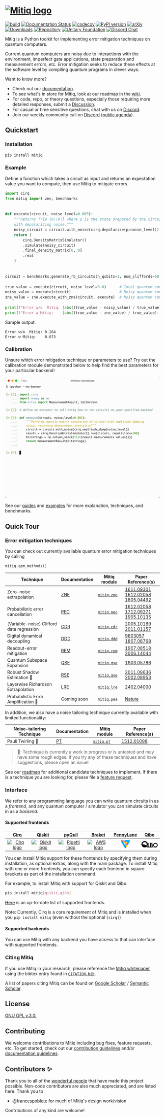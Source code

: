 # <a href="https://github.com/unitaryfund/mitiq"><img src="https://raw.githubusercontent.com/unitaryfund/mitiq/main/docs/source/img/mitiq-logo.png" alt="Mitiq logo" width="350"/></a>

[![build](https://github.com/unitaryfund/mitiq/actions/workflows/build.yml/badge.svg?branch=main)](https://github.com/unitaryfund/mitiq/actions)
[![Documentation Status](https://readthedocs.org/projects/mitiq/badge/?version=stable)](https://mitiq.readthedocs.io/en/stable/)
[![codecov](https://codecov.io/gh/unitaryfund/mitiq/branch/main/graph/badge.svg)](https://codecov.io/gh/unitaryfund/mitiq)
[![PyPI version](https://badge.fury.io/py/mitiq.svg)](https://badge.fury.io/py/mitiq)
[![arXiv](https://img.shields.io/badge/arXiv-2009.04417-<COLOR>.svg)](https://arxiv.org/abs/2009.04417)
[![Downloads](https://static.pepy.tech/personalized-badge/mitiq?period=total&units=international_system&left_color=black&right_color=green&left_text=Downloads)](https://www.pepy.tech/projects/mitiq)
[![Repository](https://img.shields.io/badge/GitHub-5C5C5C.svg?logo=github)](https://github.com/unitaryfund/mitiq)
[![Unitary Foundation](https://img.shields.io/badge/Supported%20By-Unitary%20Foundation-FFFF00.svg)](https://unitary.foundation)
[![Discord Chat](https://img.shields.io/badge/dynamic/json?color=blue&label=Discord&query=approximate_presence_count&suffix=%20online.&url=https%3A%2F%2Fdiscord.com%2Fapi%2Finvites%2FJqVGmpkP96%3Fwith_counts%3Dtrue)](http://discord.unitary.fund)

Mitiq is a Python toolkit for implementing error mitigation techniques on
quantum computers.

Current quantum computers are noisy due to interactions with the environment,
imperfect gate applications, state preparation and measurement errors, etc.
Error mitigation seeks to reduce these effects at the software level by
compiling quantum programs in clever ways.

Want to know more? 
- Check out our
[documentation](https://mitiq.readthedocs.io/en/stable/guide/guide.html).
- To see what's in store for Mitiq, look at our roadmap in the [wiki](https://github.com/unitaryfund/mitiq/wiki).
- For code, repo, or theory questions, especially those requiring more detailed responses, submit a [Discussion](https://github.com/unitaryfund/mitiq/discussions).
- For casual or time sensitive questions, chat with us on [Discord](http://discord.unitary.fund).
- Join our weekly community call on [Discord](http://discord.unitary.fund) ([public agenda](https://docs.google.com/document/d/1lZfct4AOCS7fdyWkudcGyER0n0nsCxSFKSicUEeJgtA/)).

## Quickstart

### Installation

```bash
pip install mitiq
```

### Example

Define a function which takes a circuit as input and returns an expectation value you want to compute, then use Mitiq to mitigate errors.

```python
import cirq
from mitiq import zne, benchmarks


def execute(circuit, noise_level=0.005):
    """Returns Tr[ρ |0⟩⟨0|] where ρ is the state prepared by the circuit
    with depolarizing noise."""
    noisy_circuit = circuit.with_noise(cirq.depolarize(p=noise_level))
    return (
        cirq.DensityMatrixSimulator()
        .simulate(noisy_circuit)
        .final_density_matrix[0, 0]
        .real
    )


circuit = benchmarks.generate_rb_circuits(n_qubits=1, num_cliffords=50)[0]

true_value = execute(circuit, noise_level=0.0)      # Ideal quantum computer
noisy_value = execute(circuit)                      # Noisy quantum computer
zne_value = zne.execute_with_zne(circuit, execute)  # Noisy quantum computer + Mitiq

print(f"Error w/o  Mitiq: {abs((true_value - noisy_value) / true_value):.3f}")
print(f"Error w Mitiq:    {abs((true_value - zne_value) / true_value):.3f}")
```

Sample output:

```
Error w/o  Mitiq: 0.264
Error w Mitiq:    0.073
```

### Calibration

Unsure which error mitigation technique or parameters to use?
Try out the calibration module demonstrated below to help find the best parameters for your particular backend!

![](docs/source/img/calibration.gif)

See our [guides](https://mitiq.readthedocs.io/en/stable/guide/guide.html) and [examples](https://mitiq.readthedocs.io/en/stable/examples/examples.html) for more explanation, techniques, and benchmarks.

## Quick Tour

### Error mitigation techniques
You can check out currently available quantum error mitigation techniques by calling 
```python
mitiq.qem_methods()
```

| Technique                                 | Documentation                                                | Mitiq module                                                              | Paper Reference(s)                                                                                                                                 |
| ----------------------------------------- | ------------------------------------------------------------ | ------------------------------------------------------------------------- | -------------------------------------------------------------------------------------------------------------------------------------------------- |
| Zero-noise extrapolation                  | [ZNE](https://mitiq.readthedocs.io/en/latest/guide/zne.html) | [`mitiq.zne`](https://github.com/unitaryfund/mitiq/tree/main/mitiq/zne) | [1611.09301](https://arxiv.org/abs/1611.09301)<br>[1612.02058](https://arxiv.org/abs/1612.02058)<br>[1805.04492](https://arxiv.org/abs/1805.04492) |
| Probabilistic error cancellation          | [PEC](https://mitiq.readthedocs.io/en/latest/guide/pec.html) | [`mitiq.pec`](https://github.com/unitaryfund/mitiq/tree/main/mitiq/pec) | [1612.02058](https://arxiv.org/abs/1612.02058)<br>[1712.09271](https://arxiv.org/abs/1712.09271)<br>[1905.10135](https://arxiv.org/abs/1905.10135) |
| (Variable-noise) Clifford data regression | [CDR](https://mitiq.readthedocs.io/en/latest/guide/cdr.html) | [`mitiq.cdr`](https://github.com/unitaryfund/mitiq/tree/main/mitiq/cdr) | [2005.10189](https://arxiv.org/abs/2005.10189)<br>[2011.01157](https://arxiv.org/abs/2011.01157)                                                   |
| Digital dynamical decoupling              | [DDD](https://mitiq.readthedocs.io/en/latest/guide/ddd.html) | [`mitiq.ddd`](https://github.com/unitaryfund/mitiq/tree/main/mitiq/ddd) | [9803057](https://arxiv.org/abs/quant-ph/9803057)<br>[1807.08768](https://arxiv.org/abs/1807.08768)                                                |
| Readout-error mitigation                  | [REM](https://mitiq.readthedocs.io/en/latest/guide/rem.html) | [`mitiq.rem`](https://github.com/unitaryfund/mitiq/tree/main/mitiq/rem) | [1907.08518](https://arxiv.org/abs/1907.08518) <br>[2006.14044](https://arxiv.org/abs/2006.14044)
| Quantum Subspace Expansion                  | [QSE](https://mitiq.readthedocs.io/en/stable/guide/qse.html) | [`mitiq.qse`](https://github.com/unitaryfund/mitiq/tree/main/mitiq/qse) | [1903.05786](https://arxiv.org/abs/1903.05786)|
| Robust Shadow Estimation   🚧           | [RSE](https://mitiq.readthedocs.io/en/stable/guide/shadows.html)| [`mitiq.qse`](https://github.com/unitaryfund/mitiq/tree/main/mitiq/shadows) | [2011.09636](https://arxiv.org/abs/2011.09636) <br> [2002.08953](https://arxiv.org/abs/2002.08953)|
| Layerwise Richardson Extrapolation  | [LRE](https://mitiq.readthedocs.io/en/stable/guide/lre.html) |  [`mitiq.lre`](https://github.com/unitaryfund/mitiq/tree/main/mitiq/lre) | [2402.04000](https://arxiv.org/abs/2402.04000) |
| Probabilistic Error Amplification 🚧  | Coming soon |  `mitiq.pea` | [Nature](https://www.nature.com/articles/s41586-023-06096-30) |


In addition, we also have a noise tailoring technique currently available with limited functionality:


| Noise-tailoring Technique                                 | Documentation                                                | Mitiq module                                                              | Paper Reference(s)                                                                                                                                 |
| ----------------------------------------- | ------------------------------------------------------------ | ------------------------------------------------------------------------- | -------------------------------------------------------------------------------------------------------------------------------------------------- |
| Pauli Twirling   🚧            | [PT](https://mitiq.readthedocs.io/en/latest/guide/pt.html)  | [`mitiq.pt`](https://github.com/unitaryfund/mitiq/tree/main/mitiq/pt) |  [1512.01098](https://arxiv.org/abs/1512.01098) |

> 🚧: Technique is currently a work in progress or is untested and may have some rough edges. If you try any of these techniques and have suggestions, please open an issue!



See our [roadmap](https://github.com/unitaryfund/mitiq/wiki) for additional candidate techniques to implement. If there is a technique you are looking for, please file a [feature request](https://github.com/unitaryfund/mitiq/issues/new?assignees=&labels=feature-request&template=feature_request.md&title=).

### Interface

We refer to any programming language you can write quantum circuits in as a _frontend_, and any quantum computer / simulator you can simulate circuits in as a _backend_.

#### Supported frontends


|                                                                   [Cirq](https://quantumai.google/cirq)                                                                    |                                     [Qiskit](https://www.ibm.com/quantum/qiskit)                                      |                                                      [pyQuil](https://github.com/rigetti/pyquil)                                                       |                                                            [Braket](https://github.com/aws/amazon-braket-sdk-python)                                                             |                                                                                  [PennyLane](https://pennylane.ai/)                                                                                     |                                          [Qibo](https://qibo.science/)                                                                                                   |
|:--------------------------------------------------------------------------------------------------------------------------------------------------------------------------:|:---------------------------------------------------------------------------------------------------------------------:|:------------------------------------------------------------------------------------------------------------------------------------------------------:|:--------------------------------------------------------------------------------------------------------------------------------------------------------------------------------:|:-------------------------------------------------------------------------------------------------------------------------------------------------------------------------------------------------------:|:------------------------------------------------------------------------------------------------------------------------------------------------------------------------:|
| <a href="https://quantumai.google/cirq"><img src="https://raw.githubusercontent.com/quantumlib/Cirq/main/docs/images/Cirq_logo_color.png" alt="Cirq logo" width="65"/></a> | <a href="https://qiskit.org/"><img src="https://raw.githubusercontent.com/unitaryfund/mitiq/main/docs/source/img/frontend-logos/qiskit-logo.png" alt="Qiskit logo" width="85"/></a> | <a href="https://github.com/rigetti/pyquil"><img src="https://www.rigetti.com/uploads/Logos/logo-rigetti-gray.jpg" alt="Rigetti logo" width="75"/></a> | <a href="https://github.com/aws/amazon-braket-sdk-python"><img src="https://a0.awsstatic.com/libra-css/images/logos/aws_logo_smile_1200x630.png" alt="AWS logo" width="75"/></a> | <a href="https://pennylane.ai/"><img src="https://raw.githubusercontent.com/PennyLaneAI/pennylane/c2f96705efd4570e8755e829b11cc869b4c2287d/doc/_static/logo.png" alt="PennyLane logo"  width="30"/></a> | <a href="https://qibo.science/"><img src="https://raw.githubusercontent.com/qiboteam/qibo/master/doc/source/_static/qibo_logo_dark.svg" alt="Qibo logo" width="60"/></a> |

You can install Mitiq support for these frontends by specifying them during installation, 
as optional extras, along with the main package.
To install Mitiq with one or more frontends, you can specify each frontend in square brackets as part of the installation command. 

For example,
to install Mitiq with support for Qiskit and Qibo:
```bash
pip install mitiq[qiskit,qibo]
```

[Here](https://github.com/unitaryfund/mitiq/blob/main/INTEGRATIONS.txt) is an up-to-date list of supported frontends. 

Note: Currently, Cirq is a core requirement of Mitiq and is installed when you `pip install mitiq` (even without the optional `[cirq]`)

#### Supported backends

You can use Mitiq with any backend you have access to that can interface with supported frontends.

### Citing Mitiq

If you use Mitiq in your research, please reference the [Mitiq whitepaper](https://quantum-journal.org/papers/q-2022-08-11-774/) using the bibtex entry found in [`CITATION.bib`](https://github.com/unitaryfund/mitiq/blob/main/CITATION.bib).

A list of papers citing Mitiq can be found on [Google Scholar](https://scholar.google.com/scholar?oi=bibs&hl=en&cites=1985661232443186918) / [Semantic Scholar](https://api.semanticscholar.org/CorpusID:221555755?).

## License

[GNU GPL v.3.0.](https://github.com/unitaryfund/mitiq/blob/main/LICENSE)

## Contributing

We welcome contributions to Mitiq including bug fixes, feature requests, etc. To get started, check out our [contribution
guidelines](https://mitiq.readthedocs.io/en/stable/toc_contributing.html) and/or [documentation guidelines](https://mitiq.readthedocs.io/en/stable/contributing_docs.html).

## Contributors ✨

Thank you to all of the [wonderful people](https://github.com/unitaryfund/mitiq/graphs/contributors) that have made this project possible.
Non-code contributors are also much appreciated, and are listed here.
Thank you to

- [@francespoblete](https://github.com/francespoblete) for much of Mitiq's design work/vision

Contributions of any kind are welcome!
